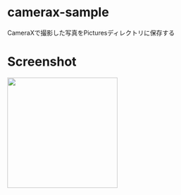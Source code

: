 # camerax-sample
CameraXで撮影した写真をPicturesディレクトリに保存する

# Screenshot
<img src="https://user-images.githubusercontent.com/26972766/210259300-7b0beb36-5387-4b16-b716-ad299cdebbd9.png" width=250 />
